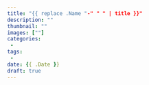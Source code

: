 ```yaml
---
title: "{{ replace .Name "-" " " | title }}"
description: ""
thumbnail: ""
images: [""]
categories: 
 - 
tags:
 - 
date: {{ .Date }}
draft: true
---
```

